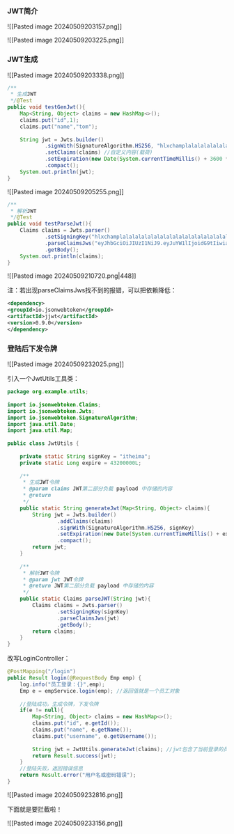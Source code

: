 ### JWT简介

![[Pasted image 20240509203157.png]]

![[Pasted image 20240509203225.png]]

### JWT生成

![[Pasted image 20240509203338.png]]


```java
/**  
 * 生成JWT  
 */@Test  
public void testGenJwt(){  
    Map<String, Object> claims = new HashMap<>();  
    claims.put("id",1);  
    claims.put("name","tom");  
  
    String jwt = Jwts.builder()  
            .signWith(SignatureAlgorithm.HS256, "hlxchamplalalalalalalalalalalalalalalalalalalala")//签名算法,要长一点 
            .setClaims(claims) //自定义内容(载荷)  
            .setExpiration(new Date(System.currentTimeMillis() + 3600 * 1000))//设置有效期为1h  
            .compact();  
    System.out.println(jwt);  
}
```

![[Pasted image 20240509205255.png]]

```java
/**  
 * 解析JWT  
 */@Test  
public void testParseJwt(){  
    Claims claims = Jwts.parser()  
            .setSigningKey("hlxchamplalalalalalalalalalalalalalalalalalalala")  
            .parseClaimsJws("eyJhbGciOiJIUzI1NiJ9.eyJuYW1lIjoidG9tIiwiaWQiOjEsImV4cCI6MTcxNTI2MjczNn0.o56TqXeFYLC5q4hF02fh9uTCnHJ0kMz2_2HYgHovuK0")  
            .getBody();  
    System.out.println(claims);  
}
```

![[Pasted image 20240509210720.png|448]]

注：若出现parseClaimsJws找不到的报错，可以把依赖降低：

```xml
<dependency>  
<groupId>io.jsonwebtoken</groupId>  
<artifactId>jjwt</artifactId>  
<version>0.9.0</version>  
</dependency>
```

### 登陆后下发令牌

![[Pasted image 20240509232025.png]]

引入一个JwtUtils工具类：

```java
package org.example.utils;  
  
import io.jsonwebtoken.Claims;  
import io.jsonwebtoken.Jwts;  
import io.jsonwebtoken.SignatureAlgorithm;  
import java.util.Date;  
import java.util.Map;  
  
public class JwtUtils {  
  
    private static String signKey = "itheima";  
    private static Long expire = 43200000L;  
  
    /**  
     * 生成JWT令牌  
     * @param claims JWT第二部分负载 payload 中存储的内容  
     * @return  
     */  
    public static String generateJwt(Map<String, Object> claims){  
        String jwt = Jwts.builder()  
                .addClaims(claims)  
                .signWith(SignatureAlgorithm.HS256, signKey)  
                .setExpiration(new Date(System.currentTimeMillis() + expire))  
                .compact();  
        return jwt;  
    }  
  
    /**  
     * 解析JWT令牌  
     * @param jwt JWT令牌  
     * @return JWT第二部分负载 payload 中存储的内容  
     */  
    public static Claims parseJWT(String jwt){  
        Claims claims = Jwts.parser()  
                .setSigningKey(signKey)  
                .parseClaimsJws(jwt)  
                .getBody();  
        return claims;  
    }  
}
```

改写LoginController：

```java
@PostMapping("/login")  
public Result login(@RequestBody Emp emp) {  
    log.info("员工登录：{}",emp);  
    Emp e = empService.login(emp); //返回值就是一个员工对象  
  
    //登陆成功，生成令牌，下发令牌  
    if(e != null){  
        Map<String, Object> claims = new HashMap<>();  
        claims.put("id", e.getId());  
        claims.put("name", e.getName());  
        claims.put("username", e.getUsername());  
  
        String jwt = JwtUtils.generateJwt(claims); //jwt包含了当前登录的员工信息  
        return Result.success(jwt);  
    }  
    //登陆失败，返回错误信息  
    return Result.error("用户名或密码错误");  
}

```

![[Pasted image 20240509232816.png]]

下面就是要拦截啦！

![[Pasted image 20240509233156.png]]